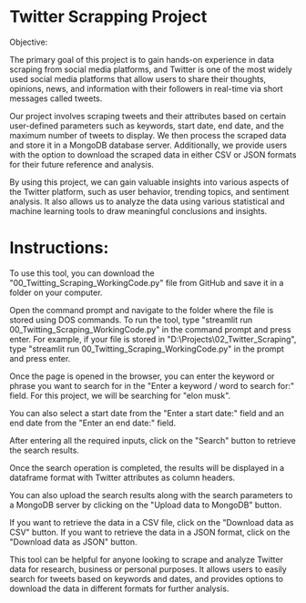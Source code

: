 # Twitter Scrapping Project

Objective: 

The primary goal of this project is to gain hands-on experience in data scraping from social media platforms, and Twitter is one of the most widely used social media platforms that allow users to share their thoughts, opinions, news, and information with their followers in real-time via short messages called tweets.

Our project involves scraping tweets and their attributes based on certain user-defined parameters such as keywords, start date, end date, and the maximum number of tweets to display. We then process the scraped data and store it in a MongoDB database server. Additionally, we provide users with the option to download the scraped data in either CSV or JSON formats for their future reference and analysis.

By using this project, we can gain valuable insights into various aspects of the Twitter platform, such as user behavior, trending topics, and sentiment analysis. It also allows us to analyze the data using various statistical and machine learning tools to draw meaningful conclusions and insights.


# Instructions:

To use this tool, you can download the "00_Twitting_Scraping_WorkingCode.py" file from GitHub and save it in a folder on your computer. 

Open the command prompt and navigate to the folder where the file is stored using DOS commands. 
To run the tool, type "streamlit run 00_Twitting_Scraping_WorkingCode.py" in the command prompt and press enter. For example, if your file is stored in "D:\Projects\02_Twitter_Scraping", type "streamlit run 00_Twitting_Scraping_WorkingCode.py" in the prompt and press enter. 

Once the page is opened in the browser, you can enter the keyword or phrase you want to search for in the "Enter a keyword / word to search for:" field. For this project, we will be searching for "elon musk".

You can also select a start date from the "Enter a start date:" field and an end date from the "Enter an end date:" field. 

After entering all the required inputs, click on the "Search" button to retrieve the search results. 

Once the search operation is completed, the results will be displayed in a dataframe format with Twitter attributes as column headers.

You can also upload the search results along with the search parameters to a MongoDB server by clicking on the "Upload data to MongoDB" button. 

If you want to retrieve the data in a CSV file, click on the "Download data as CSV" button. If you want to retrieve the data in a JSON format, click on the "Download data as JSON" button.

This tool can be helpful for anyone looking to scrape and analyze Twitter data for research, business or personal purposes. It allows users to easily search for tweets based on keywords and dates, and provides options to download the data in different formats for further analysis.

